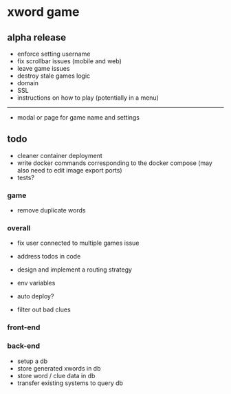# xword game

## alpha release

- enforce setting username
- fix scrollbar issues (mobile and web)
- leave game issues
- destroy stale games logic
- domain
- SSL
- instructions on how to play (potentially in a menu)

---

- modal or page for game name and settings

## todo

- cleaner container deployment
- write docker commands corresponding to the docker compose (may also need to edit image export ports)
- tests?

### game

- remove duplicate words

### overall

- fix user connected to multiple games issue

- address todos in code
- design and implement a routing strategy

- env variables
- auto deploy?

- filter out bad clues

### front-end

### back-end

- setup a db
- store generated xwords in db
- store word / clue data in db
- transfer existing systems to query db

